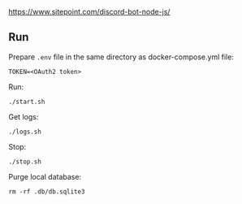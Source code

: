 https://www.sitepoint.com/discord-bot-node-js/

## Run

Prepare `.env` file in the same directory as docker-compose.yml file:
```
TOKEN=<OAuth2 token>
```

Run:
```
./start.sh
```

Get logs:
```
./logs.sh
```

Stop:
```
./stop.sh
```

Purge local database:
```
rm -rf .db/db.sqlite3
```

